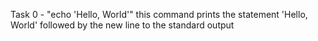 Task 0 - "echo 'Hello, World'" this command prints the statement 'Hello, World' followed by the new line to the standard output
